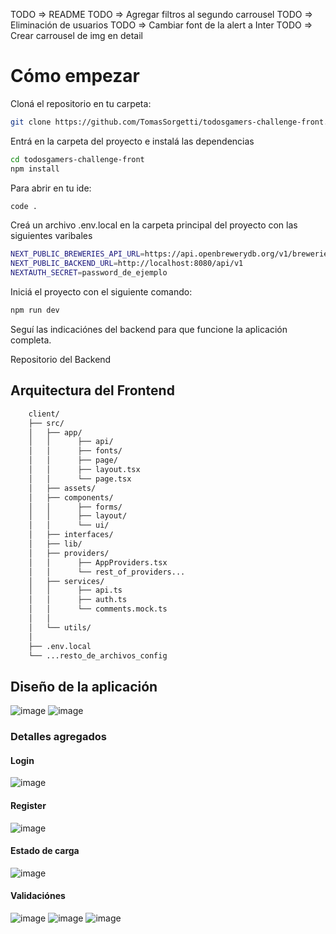 TODO => README
TODO => Agregar filtros al segundo carrousel
TODO => Eliminación de usuarios
TODO => Cambiar font de la alert a Inter
TODO => Crear carrousel de img en detail

# Cómo empezar

Cloná el repositorio en tu carpeta:

```bash
git clone https://github.com/TomasSorgetti/todosgamers-challenge-front.git
```

Entrá en la carpeta del proyecto e instalá las dependencias

```bash
cd todosgamers-challenge-front
npm install
```

Para abrir en tu ide:

```bash
code .
```

Creá un archivo .env.local en la carpeta principal del proyecto con las siguientes varibales

```bash
NEXT_PUBLIC_BREWERIES_API_URL=https://api.openbrewerydb.org/v1/breweries
NEXT_PUBLIC_BACKEND_URL=http://localhost:8080/api/v1
NEXTAUTH_SECRET=password_de_ejemplo
```

Iniciá el proyecto con el siguiente comando:

```bash
npm run dev
```

Seguí las indicaciónes del backend para que funcione la aplicación completa.

Repositorio del Backend

## Arquitectura del Frontend

```bash
    client/
    ├── src/
    │   ├── app/
    │   │      ├── api/
    │   │      ├── fonts/
    │   │      ├── page/
    │   │      ├── layout.tsx
    │   │      └── page.tsx
    │   ├── assets/
    │   ├── components/
    │   │      ├── forms/
    │   │      ├── layout/
    │   │      └── ui/
    │   ├── interfaces/
    │   ├── lib/
    │   ├── providers/
    │   │      ├── AppProviders.tsx
    │   │      └── rest_of_providers...
    │   ├── services/
    │   │      ├── api.ts
    │   │      ├── auth.ts
    │   │      └── comments.mock.ts
    │   │
    │   └── utils/
    │
    ├── .env.local
    └── ...resto_de_archivos_config
```

## Diseño de la aplicación
![image](https://github.com/user-attachments/assets/a047dba4-9e72-4541-b787-e4ccca81edb3)
![image](https://github.com/user-attachments/assets/67eeb0c8-a4cb-44e5-bf98-852e5d9068aa)

### Detalles agregados
#### Login
![image](https://github.com/user-attachments/assets/6efc0e13-1a29-4a75-b7b5-eeb2ffc7e617)
#### Register
![image](https://github.com/user-attachments/assets/01c1ed8c-ea7a-46ff-af9d-0332dc08a1f2)
#### Estado de carga
![image](https://github.com/user-attachments/assets/85194dca-c800-43f8-8884-3e880812c2d6)
#### Validaciónes
![image](https://github.com/user-attachments/assets/7cefebe8-db1f-4277-910d-8d8b3e6038a5)
![image](https://github.com/user-attachments/assets/8c6d75dd-3f6b-45e1-934c-03be0b1f6032)
![image](https://github.com/user-attachments/assets/9e21a5bd-0dcc-4bad-99e1-53bdfce977fc)



